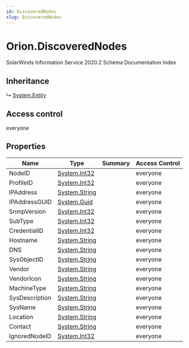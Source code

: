 ```yaml
---
id: DiscoveredNodes
slug: DiscoveredNodes
---
```


# Orion.DiscoveredNodes

SolarWinds Information Service 2020.2 Schema Documentation Index

## Inheritance

↳ [System.Entity](./../System/Entity)

## Access control

everyone

## Properties

| Name | Type | Summary | Access Control |
| ------ | ------ | ------ | ------ |
| NodeID | [System.Int32](https://docs.microsoft.com/en-us/dotnet/api/system.int32) |  | everyone |
| ProfileID | [System.Int32](https://docs.microsoft.com/en-us/dotnet/api/system.int32) |  | everyone |
| IPAddress | [System.String](https://docs.microsoft.com/en-us/dotnet/api/system.string) |  | everyone |
| IPAddressGUID | [System.Guid](https://docs.microsoft.com/en-us/dotnet/api/system.guid) |  | everyone |
| SnmpVersion | [System.Int32](https://docs.microsoft.com/en-us/dotnet/api/system.int32) |  | everyone |
| SubType | [System.Int32](https://docs.microsoft.com/en-us/dotnet/api/system.int32) |  | everyone |
| CredentialID | [System.Int32](https://docs.microsoft.com/en-us/dotnet/api/system.int32) |  | everyone |
| Hostname | [System.String](https://docs.microsoft.com/en-us/dotnet/api/system.string) |  | everyone |
| DNS | [System.String](https://docs.microsoft.com/en-us/dotnet/api/system.string) |  | everyone |
| SysObjectID | [System.String](https://docs.microsoft.com/en-us/dotnet/api/system.string) |  | everyone |
| Vendor | [System.String](https://docs.microsoft.com/en-us/dotnet/api/system.string) |  | everyone |
| VendorIcon | [System.String](https://docs.microsoft.com/en-us/dotnet/api/system.string) |  | everyone |
| MachineType | [System.String](https://docs.microsoft.com/en-us/dotnet/api/system.string) |  | everyone |
| SysDescription | [System.String](https://docs.microsoft.com/en-us/dotnet/api/system.string) |  | everyone |
| SysName | [System.String](https://docs.microsoft.com/en-us/dotnet/api/system.string) |  | everyone |
| Location | [System.String](https://docs.microsoft.com/en-us/dotnet/api/system.string) |  | everyone |
| Contact | [System.String](https://docs.microsoft.com/en-us/dotnet/api/system.string) |  | everyone |
| IgnoredNodeID | [System.Int32](https://docs.microsoft.com/en-us/dotnet/api/system.int32) |  | everyone |

